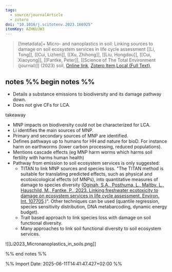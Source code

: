 ```yaml
---
tags:
  - source/journalArticle
  - zotero
doi: "10.1016/j.scitotenv.2023.166925"
itemKey: AZHKUJW3
---
```

>[!metadata]+
> Micro- and nanoplastics in soil: Linking sources to damage on soil ecosystem services in life cycle assessment
> [[Li, Tong]], [[Cui, Lizhen]], [[Xu, Zhihong]], [[Liu, Hongdou]], [[Cui, Xiaoyong]], [[Fantke, Peter]], 
> [[Science of The Total Environment (journal)]] (2023)
> soil, 
> [Online link](https://linkinghub.elsevier.com/retrieve/pii/S004896972305550X), [Zotero Item](zotero://select/library/items/AZHKUJW3),[Local (Full Text)](file://C:/Users/aburg/Documents/references/zotero/storage/V4QZDGDF/Li2023_Micronanoplastics.pdf), 

## notes %% begin notes %% 

- Details a substance emissions to biodiversity and its damage pathway down.
- Does not give CFs for LCA.

 takeaway
- MNP impacts on biodiversity could not be characterized for LCA.
- Li identifies the main sources of MNP. 
- Primary and secondary sources of MNP are identified.
- Defines pathways up to humans for HH and nature for bioD. For instance harm on earthworms (lower carbon processing, reduced populations).
- Mentions cascade effects (eg MNP harm worms which harms soil fertility with harms human health)
- Pathway from emission to soil ecosystem services is only suggested:
	- TITAN to link MNP sources and species loss. "The TITAN method is suitable for translating predicted effects, such as physical and ecotoxicological effects (of MNPs), into quantitative measures of damage to species diversity ([Oginah, S.A., Posthuma, L., Maltby, L., Hauschild, M., Fantke, P., 2023. Linking freshwater ecotoxicity to damage on ecosystem services in life cycle assessment. Environ. Int. 107705](http://refhub.elsevier.com/S0048-9697\(23\)05550-X/rf0460).)". Other techniques can be used (quantile regression, species sensitivity distribution, DNA metabarcoding, dynamic energy budget).
	- Trait based approach to link species loss with damage on soil functional diversity.
	- Many approaches to link soil functional diversity to soil ecosystem services.

![[Li2023_Micronanoplastics_in_soils.png]]

%% end notes %%

%% Import Date: 2025-06-11T14:41:47.427+02:00 %%
